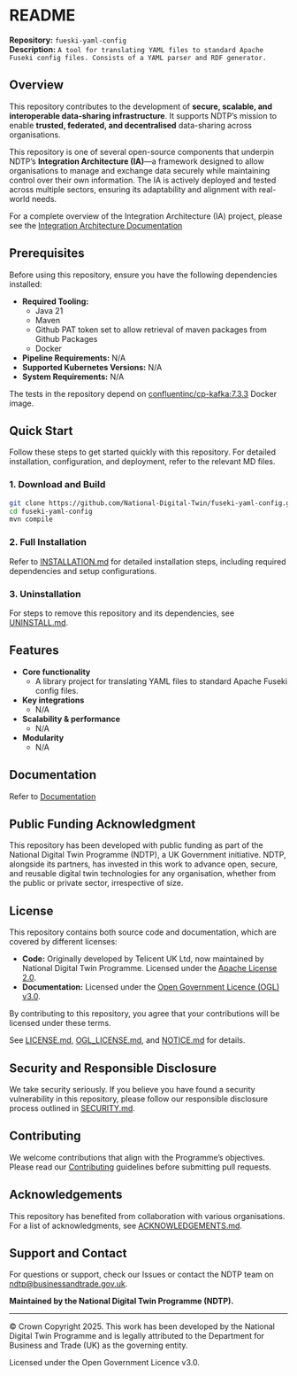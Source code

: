 # README

**Repository:** `fueski-yaml-config`  
**Description:** `A tool for translating YAML files to standard Apache Fuseki config files. Consists of a YAML parser and RDF generator.`
<!-- SPDX-License-Identifier: OGL-UK-3.0 -->

## Overview
This repository contributes to the development of **secure, scalable, and interoperable data-sharing infrastructure**. It supports NDTP’s mission to enable **trusted, federated, and decentralised** data-sharing across organisations.

This repository is one of several open-source components that underpin NDTP’s **Integration Architecture (IA)**—a framework designed to allow organisations to manage and exchange data securely while maintaining control over their own information. The IA is actively deployed and tested across multiple sectors, ensuring its adaptability and alignment with real-world needs.

For a complete overview of the Integration Architecture (IA) project, please see the [Integration Architecture Documentation](https://github.com/National-Digital-Twin/integration-architecture-documentation)

## Prerequisites
Before using this repository, ensure you have the following dependencies installed:
- **Required Tooling:**
    - Java 21
    - Maven
    - Github PAT token set to allow retrieval of maven packages from Github Packages
    - Docker
- **Pipeline Requirements:** N/A
- **Supported Kubernetes Versions:** N/A
- **System Requirements:** N/A

The tests in the repository depend on [confluentinc/cp-kafka:7.3.3](https://hub.docker.com/r/confluentinc/cp-kafka/tags?name=7.3.3) Docker image.

## Quick Start
Follow these steps to get started quickly with this repository. For detailed installation, configuration, and deployment, refer to the relevant MD files.

### 1. Download and Build
```sh
git clone https://github.com/National-Digital-Twin/fuseki-yaml-config.git
cd fuseki-yaml-config
mvn compile
```

### 2. Full Installation
Refer to [INSTALLATION.md](INSTALLATION.md) for detailed installation steps, including required dependencies and setup configurations.

### 3. Uninstallation
For steps to remove this repository and its dependencies, see [UNINSTALL.md](UNINSTALL.md).

## Features
- **Core functionality**
    - A library project for translating YAML files to standard Apache Fuseki config files.
- **Key integrations**
    - N/A
- **Scalability & performance**
    - N/A
- **Modularity**
    - N/A

## Documentation
Refer to [Documentation](documentation.md)

## Public Funding Acknowledgment
This repository has been developed with public funding as part of the National Digital Twin Programme (NDTP), a UK Government initiative. NDTP, alongside its partners, has invested in this work to advance open, secure, and reusable digital twin technologies for any organisation, whether from the public or private sector, irrespective of size.

## License
This repository contains both source code and documentation, which are covered by different licenses:
- **Code:** Originally developed by Telicent UK Ltd, now maintained by National Digital Twin Programme. Licensed under the [Apache License 2.0](LICENSE.md).
- **Documentation:** Licensed under the [Open Government Licence (OGL) v3.0](OGL_LICENSE.md).

By contributing to this repository, you agree that your contributions will be licensed under these terms.

See [LICENSE.md](LICENSE.md), [OGL_LICENSE.md](OGL_LICENSE.md), and [NOTICE.md](NOTICE.md) for details.

## Security and Responsible Disclosure
We take security seriously. If you believe you have found a security vulnerability in this repository, please follow our responsible disclosure process outlined in [SECURITY.md](SECURITY.md).

## Contributing
We welcome contributions that align with the Programme’s objectives. Please read our [Contributing](CONTRIBUTING.md) guidelines before submitting pull requests.

## Acknowledgements
This repository has benefited from collaboration with various organisations. For a list of acknowledgments, see [ACKNOWLEDGEMENTS.md](ACKNOWLEDGEMENTS.md).

## Support and Contact
For questions or support, check our Issues or contact the NDTP team on ndtp@businessandtrade.gov.uk.

**Maintained by the National Digital Twin Programme (NDTP).**

---
© Crown Copyright 2025. This work has been developed by the National Digital Twin Programme and is legally attributed to the Department for Business and Trade (UK) as the
governing entity.

Licensed under the Open Government Licence v3.0.